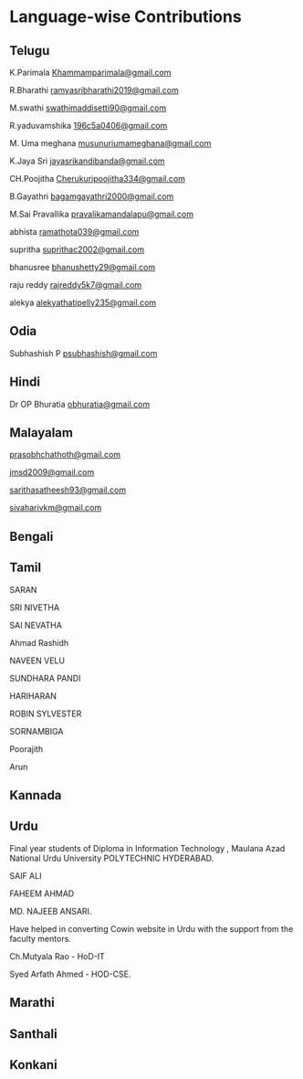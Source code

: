# Language-wise Contributions

## Telugu

K.Parimala Khammamparimala@gmail.com

R.Bharathi ramyasribharathi2019@gmail.com

M.swathi swathimaddisetti90@gmail.com

R.yaduvamshika 196c5a0406@gmail.com

M. Uma meghana musunuriumameghana@gmail.com

K.Jaya Sri jayasrikandibanda@gmail.com

CH.Poojitha Cherukuripoojitha334@gmail.com

B.Gayathri bagamgayathri2000@gmail.com

M.Sai Pravallika pravalikamandalapu@gmail.com

abhista ramathota039@gmail.com

supritha suprithac2002@gmail.com

bhanusree bhanushetty29@gmail.com

raju reddy rajreddy5k7@gmail.com

alekya alekyathatipelly235@gmail.com

## Odia

Subhashish P psubhashish@gmail.com

## Hindi

Dr OP Bhuratia obhuratia@gmail.com

## Malayalam

prasobhchathoth@gmail.com

jmsd2009@gmail.com

sarithasatheesh93@gmail.com

sivaharivkm@gmail.com

## Bengali

## Tamil

SARAN

SRI NIVETHA

SAI NEVATHA

Ahmad Rashidh

NAVEEN VELU

SUNDHARA PANDI

HARIHARAN

ROBIN SYLVESTER

SORNAMBIGA

Poorajith

Arun

## Kannada

## Urdu

Final year students of Diploma in Information Technology , Maulana Azad National Urdu University POLYTECHNIC HYDERABAD.

SAIF ALI

FAHEEM AHMAD

MD. NAJEEB ANSARI.

Have helped in converting Cowin website in Urdu with the support from the faculty mentors.

Ch.Mutyala Rao - HoD-IT

Syed Arfath Ahmed - HOD-CSE.

## Marathi

## Santhali

## Konkani
